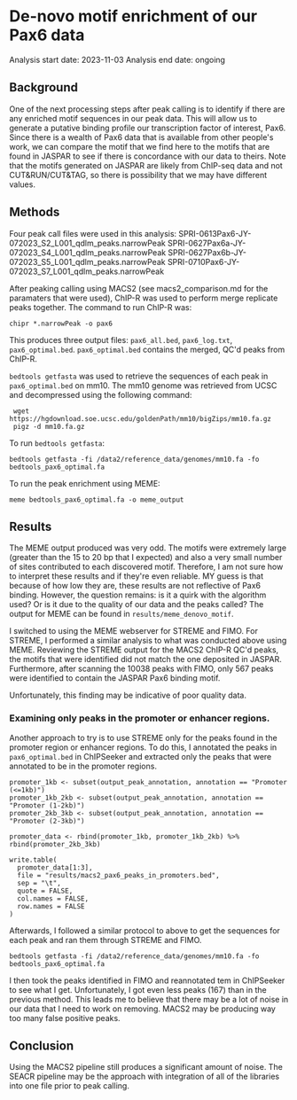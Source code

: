 # De-novo motif enrichment of our Pax6 data
Analysis start date: 2023-11-03
Analysis end date: ongoing
## Background
One of the next processing steps after peak calling is to identify if there are any enriched motif sequences in our peak data. This will allow us to generate a putative binding profile our transcription factor of interest, Pax6. Since there is a wealth of Pax6 data that is available from other people's work, we can compare the motif that we find here to the motifs that are found in JASPAR to see if there is concordance with our data to theirs. Note that the motifs generated on JASPAR are likely from ChIP-seq data and not CUT&RUN/CUT&TAG, so there is possibility that we may have different values.
## Methods
Four peak call files were used in this analysis: 
SPRI-0613Pax6-JY-072023_S2_L001_qdlm_peaks.narrowPeak
SPRI-0627Pax6a-JY-072023_S4_L001_qdlm_peaks.narrowPeak
SPRI-0627Pax6b-JY-072023_S5_L001_qdlm_peaks.narrowPeak
SPRI-0710Pax6-JY-072023_S7_L001_qdlm_peaks.narrowPeak

After peaking calling using MACS2 (see macs2_comparison.md for the paramaters that were used), ChIP-R was used to perform merge replicate peaks together. The command to run ChIP-R was: 
```
chipr *.narrowPeak -o pax6
```
This produces three output files: `pax6_all.bed`, `pax6_log.txt`, `pax6_optimal.bed`. `pax6_optimal.bed` contains the merged, QC'd peaks from ChIP-R. 

`bedtools getfasta` was used to retrieve the sequences of each peak in `pax6_optimal.bed` on mm10. The mm10 genome was retrieved from UCSC and decompressed using the following command: 
```
 wget https://hgdownload.soe.ucsc.edu/goldenPath/mm10/bigZips/mm10.fa.gz
 pigz -d mm10.fa.gz
```
To run `bedtools getfasta`:
```
bedtools getfasta -fi /data2/reference_data/genomes/mm10.fa -fo bedtools_pax6_optimal.fa
```
To run the peak enrichment using MEME: 
```
meme bedtools_pax6_optimal.fa -o meme_output
```

## Results
The MEME output produced was very odd. The motifs were extremely large (greater than the 15 to 20 bp that I expected) and also a very small number of sites contributed to each discovered motif. Therefore, I am not sure how to interpret these results and if they're even reliable. MY guess is that because of how low they are, these results are not reflective of Pax6 binding. However, the question remains: is it a quirk with the algorithm used? Or is it due to the quality of our data and the peaks called? The output for MEME can be found in `results/meme_denovo_motif`.

I switched to using the MEME webserver for STREME and FIMO. For STREME, I performed a similar analysis to what was conducted above using MEME. Reviewing the STREME output for the MACS2 ChIP-R QC'd peaks, the motifs that were identified did not match the one deposited in JASPAR. Furthermore, after scanning the 10038 peaks with FIMO, only 567 peaks were identified to contain the JASPAR Pax6 binding motif. 

Unfortunately, this finding may be indicative of poor quality data.

### Examining only peaks in the promoter or enhancer regions.
Another approach to try is to use STREME only for the peaks found in the promoter region or enhancer regions. To do this, I annotated the peaks in `pax6_optimal.bed` in ChIPSeeker and extracted only the peaks that were annotated to be in the promoter regions.
```
promoter_1kb <- subset(output_peak_annotation, annotation == "Promoter (<=1kb)")
promoter_1kb_2kb <- subset(output_peak_annotation, annotation == "Promoter (1-2kb)")
promoter_2kb_3kb <- subset(output_peak_annotation, annotation == "Promoter (2-3kb)")

promoter_data <- rbind(promoter_1kb, promoter_1kb_2kb) %>% rbind(promoter_2kb_3kb)

write.table(
  promoter_data[1:3],
  file = "results/macs2_pax6_peaks_in_promoters.bed",
  sep = "\t",
  quote = FALSE,
  col.names = FALSE,
  row.names = FALSE
)
```
Afterwards, I followed a similar protocol to above to get the sequences for each peak and ran them through STREME and FIMO.
```
bedtools getfasta -fi /data2/reference_data/genomes/mm10.fa -fo bedtools_pax6_optimal.fa
```

I then took the peaks identified in FIMO and reannotated tem in ChIPSeeker to see what I get. Unfortunately, I got even less peaks (167) than in the previous method. This leads me to believe that there may be a lot of noise in our data that I need to work on removing. MACS2 may be producing way too many false positive peaks.

## Conclusion
Using the MACS2 pipeline still produces a significant amount of noise. The SEACR pipeline may be the approach with integration of all of the libraries into one file prior to peak calling.
